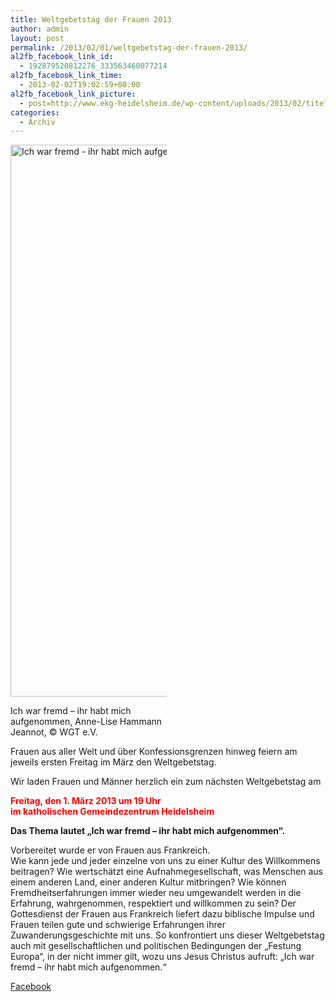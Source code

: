 ```yaml
---
title: Weltgebetstag der Frauen 2013
author: admin
layout: post
permalink: /2013/02/01/weltgebetstag-der-frauen-2013/
al2fb_facebook_link_id:
  - 192879520812276_333563460077214
al2fb_facebook_link_time:
  - 2013-02-02T19:02:59+00:00
al2fb_facebook_link_picture:
  - post=http://www.ekg-heidelsheim.de/wp-content/uploads/2013/02/titelbild_wgt_2013_klein_anne-lise_hammann_jeannot_bildrechte_wgt_e.v1-742x1024.jpg
categories:
  - Archiv
---
```

<div id="attachment_1013" style="width: 250px" class="wp-caption alignleft">
  <a href="http://www.ekg-heidelsheim.de/wp-content/uploads/2013/02/titelbild_wgt_2013_klein_anne-lise_hammann_jeannot_bildrechte_wgt_e.v1.jpg"><img class="size-large wp-image-1013" alt="Ich war fremd - ihr habt mich aufgenommen, Anne-Lise Hammann Jeannot, © WGT e.V." src="http://www.ekg-heidelsheim.de/wp-content/uploads/2013/02/titelbild_wgt_2013_klein_anne-lise_hammann_jeannot_bildrechte_wgt_e.v1-742x1024.jpg" width="640" height="883" /></a><p class="wp-caption-text">
    Ich war fremd &#8211; ihr habt mich aufgenommen, Anne-Lise Hammann Jeannot, © WGT e.V.
  </p>
</div>

<p style="text-align: left;">
  <p>
    Frauen aus aller Welt und über Konfessionsgrenzen hinweg feiern am jeweils ersten Freitag im März den Weltgebetstag.
  </p>
  
  <p>
    Wir laden Frauen und Männer herzlich ein zum nächsten Weltgebetstag am
  </p>
  
  <p>
    <span style="color: #ff0000;"><strong>Freitag, den 1. März 2013 um 19 Uhr</strong></span><br /> <strong><span style="color: #ff0000;">im katholischen Gemeindezentrum Heidelsheim</span></strong>
  </p>
  
  <p>
    <strong>Das Thema lautet „Ich war fremd – ihr habt mich aufgenommen“.</strong>
  </p>
  
  <p>
    Vorbereitet wurde er von Frauen aus Frankreich.<br /> Wie kann jede und jeder einzelne von uns zu einer Kultur des Willkommens beitragen? Wie wertschätzt eine Aufnahmegesellschaft, was Menschen aus einem anderen Land, einer anderen Kultur mitbringen? Wie können Fremdheitserfahrungen immer wieder neu umgewandelt werden in die Erfahrung, wahrgenommen, respektiert und willkommen zu sein? Der Gottesdienst der Frauen aus Frankreich liefert dazu biblische Impulse und Frauen teilen gute und schwierige Erfahrungen ihrer Zuwanderungsgeschichte mit uns. So konfrontiert uns dieser Weltgebetstag auch mit gesellschaftlichen und politischen Bedingungen der „Festung Europa“, in der nicht immer gilt, wozu uns Jesus Christus aufruft: „Ich war fremd – ihr habt mich aufgenommen.“
  </p>
  
  <div class="al2fb_anchor">
    <a href="http://www.facebook.com/permalink.php?story_fbid=333563460077214&id=192879520812276" target="_blank">Facebook</div></a>